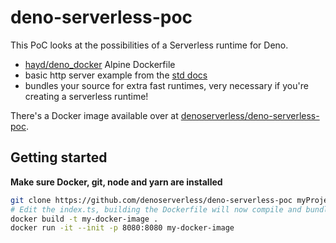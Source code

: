 # deno-serverless-poc

This PoC looks at the possibilities of a Serverless runtime for Deno.

- [hayd/deno_docker](https://github.com/hayd/deno_docker/tree/master/alpine.dockerfile) Alpine Dockerfile
- basic http server example from the [std docs](https://github.com/denoland/deno_std/tree/master/http#example)
- bundles your source for extra fast runtimes, very necessary if you're creating a serverless runtime!

There's a Docker image available over at [denoserverless/deno-serverless-poc](https://hub.docker.com/r/denoserverless/deno-serverless-poc).

## Getting started

**Make sure Docker, git, node and yarn are installed**

```bash
git clone https://github.com/denoserverless/deno-serverless-poc myProject && cd myProject && yarn
# Edit the index.ts, building the Dockerfile will now compile and bundle your source (and keeps an internal cache of all needed dependencies)
docker build -t my-docker-image .
docker run -it --init -p 8080:8080 my-docker-image
```
